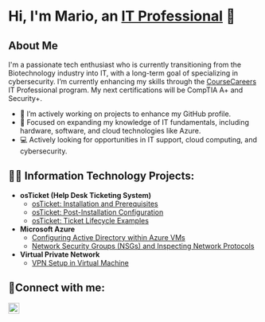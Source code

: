 <h1>Hi, I'm Mario, an <a href="https://linkedin.com/in/mario-deberry-a3867918a">IT Professional</a> 👋</h1>

## About Me
I'm a passionate tech enthusiast who is currently transitioning from the Biotechnology industry into IT, with a long-term goal of specializing in cybersecurity. I’m currently enhancing my skills through the [CourseCareers](https://coursecareers.com/a/2644ea55) IT Professional program. My next certifications will be CompTIA A+ and Security+.

- :hammer: I’m actively working on projects to enhance my GitHub profile.
- 🌱 Focused on expanding my knowledge of IT fundamentals, including hardware, software, and cloud technologies like Azure.
- :computer: Actively looking for opportunities in IT support, cloud computing, and cybersecurity. 



<h2>👨‍💻 Information Technology Projects:</h2>

- <b>osTicket (Help Desk Ticketing System)</b>
  - [osTicket: Installation and Prerequisites ](https://github.com/MarioDeberry/osticket-prereqs)
  - [osTicket: Post-Installation Configuration](https://github.com/MarioDeberry/osTicket-Post)
  - [osTicket: Ticket Lifecycle Examples](https://github.com/MarioDeberry/osTicket-Ticket-Lifecycle-Examples)
- <b>Microsoft Azure</b>
  - [Configuring Active Directory within Azure VMs](https://github.com/MarioDeberry/Configuring-Active-Directory-within-Azure-VMs)
  - [Network Security Groups (NSGs) and Inspecting Network Protocols](https://github.com/MarioDeberry/Network-Security-Groups-NSGs-and-Inspecting-Network-Protocols)
- <b>Virtual Private Network</b>
  - [VPN Setup in Virtual Machine ](https://github.com/MarioDeberry/Setting-UP-A-VPN)
<h2>🤳Connect with me:</h2>


[<img align="left" alt="Josh | LinkedIn" width="22px" src="https://cdn.jsdelivr.net/npm/simple-icons@v3/icons/linkedin.svg" />][linkedin]

[linkedin]: https://linkedin.com/in/mario-deberry-a3867918a
